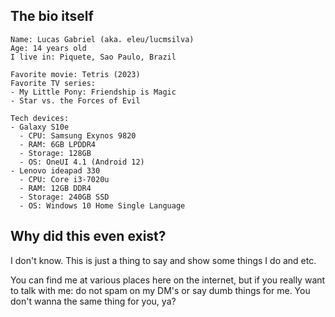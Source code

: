 ## The bio itself
```
Name: Lucas Gabriel (aka. eleu/lucmsilva)
Age: 14 years old
I live in: Piquete, Sao Paulo, Brazil

Favorite movie: Tetris (2023)
Favorite TV series:
- My Little Pony: Friendship is Magic
- Star vs. the Forces of Evil

Tech devices:
- Galaxy S10e
  - CPU: Samsung Exynos 9820
  - RAM: 6GB LPDDR4
  - Storage: 128GB
  - OS: OneUI 4.1 (Android 12)
- Lenovo ideapad 330
  - CPU: Core i3-7020u
  - RAM: 12GB DDR4
  - Storage: 240GB SSD
  - OS: Windows 10 Home Single Language
```
## Why did this even exist?
I don't know. This is just a thing to say and show some things I do and etc.

You can find me at various places here on the internet, but if you really want to talk with me: do not spam on my DM's or say dumb things for me. You don't wanna the same thing for you, ya?
